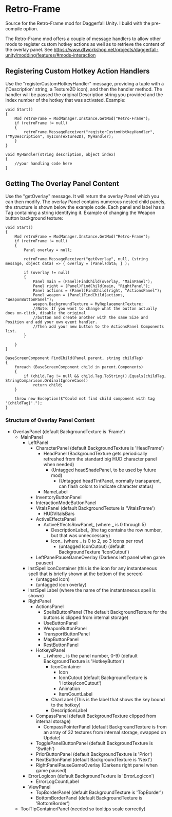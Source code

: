 # Retro-Frame
 Source for the Retro-Frame mod for Daggerfall Unity.
 I build with the pre-compile option.

The Retro-Frame mod offers a couple of message handlers to allow other mods to register
custom hotkey actions as well as to retrieve the content of the overlay panel.
See https://www.dfworkshop.net/projects/daggerfall-unity/modding/features/#mods-interaction


## Registering Custom Hotkey Action Handlers
Use the "registerCustomHotkeyHandler" message, providing a tuple with a ('Description' string, a Texture2D icon), and then the handler method.
The handler will be passed the original Description string you provided and the index number of the hotkey that was activated.
Example:
```
void Start()
{
    Mod retroFrame = ModManager.Instance.GetMod("Retro-Frame");
    if (retroFrame != null)
    {
        retroFrame.MessageReceiver("registerCustomHotkeyHandler", ("MyDescription", myIconTexture2D), MyHandler);
    }
}

void MyHandler(string description, object index)
{
    //your handling code here
}
```


## Getting The Overlay Panel Content
Use the "getOverlay" message.  It will return the overlay Panel which you can then modify.
The overlay Panel contains numerous nested child panels, the structure is shown below the example code.
Each panel and label has a Tag containing a string identifying it.
Example of changing the Weapon button background texture:
```
void Start()
{
    Mod retroFrame = ModManager.Instance.GetMod("Retro-Frame");
    if (retroFrame != null)
    {
        Panel overlay = null;

        retroFrame.MessageReceiver("getOverlay", null, (string message, object data) => { overlay = (Panel)data; } );
        
        if (overlay != null)
        {
            Panel main = (Panel)FindChild(overlay, "MainPanel");
            Panel right = (Panel)FindChild(main, "RightPanel");
            Panel actions = (Panel)FindChild(right, "ActionsPanel");
            Panel weapon = (Panel)FindChild(actions, "WeaponButtonPanel");
            weapon.BackgroundTexture = MyReplacementTexture;
            //Note: If you want to change what the button actually does on-click, disable the original
            //button and create another with the same Size and Position and add your own event handler.
            //Then add your new button to the ActionsPanel Components list.
        }

    }
}

BaseScreenComponent FindChild(Panel parent, string childTag)
{
    foreach (BaseScreenComponent child in parent.Components)
    {
        if (child.Tag != null && child.Tag.ToString().Equals(childTag, StringComparison.OrdinalIgnoreCase))
            return child;
    }

    throw new Exception($"Could not find child component with tag '{childTag}'.");
}

```

### Structure of Overlay Panel Content
- OverlayPanel (default BackgroundTexture is 'Frame')
    - MainPanel
        - LeftPanel
            - CharacterPanel (default BackgroundTexture is 'HeadFrame')
                - HeadPanel (BackgroundTexture gets periodically refreshed from the standard big HUD character panel when needed)
                   - (Untagged headShadePanel, to be used by future mod)
                       - (Untagged headTintPanel, normally transparent, can flash colors to indicate character status)
                - NameLabel
            - InventoryButtonPanel
            - InteractionModeButtonPanel
            - VitalsPanel (default BackgroundTexture is 'VitalsFrame')
                - HUDVitalsBars
            - ActiveEffectsPanel
                - ActiveEffectsRowPanel_ (where _ is 0 through 5)
                    - DescriptionLabel_ (the tag contains the row number, but that was unneccessary)
                    - Icon_ (where _ is 0 to 2, so 3 icons per row)
                        - (untagged IconCutout) (default BackgroundTexture 'IconCutout')
            - LeftPanelPauseGameOverlay (Darkens left panel when game paused)
        - InstSpellIconContainer (this is the icon for any instantaneous spell that is briefly shown at the bottom of the screen)
            - (untagged icon)
            - (untagged icon overlay)
        - InstSpellLabel (where the name of the instantaneous spell is shown)
        - RightPanel
            - ActionsPanel
                - SpellsButtonPanel (The default BackgroundTexture for the buttons is clipped from internal storage)
                - UseButtonPanel
                - WeaponButtonPanel
                - TransportButtonPanel
                - MapButtonPanel
                - RestButtonPanel
            - HotkeysPanel
                - _ (where _ is the panel number, 0-9) (default BackgroundTexture is 'HotkeyButton')
                    - IconContainer
                        - Icon
                        - IconCutout (default BackgroundTexture is 'HotkeyIconCutout')
                        - Animation
                        - ItemCountLabel
                    - CharLabel (This is the label that shows the key bound to the hotkey)
                    - DescriptionLabel
            - CompassPanel (default BackgroundTexture clipped from internal storage)
                - CompassPointerPanel (default BackgroundTexture is from an array of 32 textures from internal storage, swapped on Update)
            - TogglePanelButtonPanel (default BackgroundTexture is 'Switch')
            - PriorButtonPanel (default BackgroundTexture is 'Prior')
            - NextButtonPanel (default BackgroundTexture is 'Next')
            - RightPanelPauseGameOverlay (Darkens right panel when game paused)
        - ErrorLogIcon (default BackgroundTexture is 'ErrorLogIcon')
            - ErrorLogCountLabel
        - ViewPanel
            - TopBorderPanel (default BackgroundTexture is 'TopBorder')
            - BottomBorderPanel (default BackgroundTexture is 'BottomBorder')
    - ToolTipContainerPanel (needed so tooltips scale correctly)






